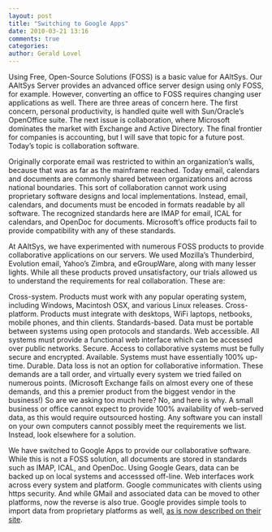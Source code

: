 ```yaml
---
layout: post
title: "Switching to Google Apps"
date: 2010-03-21 13:16
comments: true
categories: 
author: Gerald Lovel
---
```

Using Free, Open-Source Solutions (FOSS) is a basic value for AAltSys. Our AAltSys Server provides an advanced office server design using only FOSS, for example. However, converting an office to FOSS requires changing user applications as well. There are three areas of concern here. The first concern, personal productivity, is handled quite well with Sun/Oracle’s OpenOffice suite. The next issue is collaboration, where Microsoft dominates the market with Exchange and Active Directory. The final frontier for companies is accounting, but I will save that topic for a future post. Today’s topic is collaboration software.
<!--more-->

Originally corporate email was restricted to within an organization’s walls, because that was as far as the mainframe reached. Today email, calendars and documents are commonly shared between organizations and across national boundaries. This sort of collaboration cannot work using proprietary software designs and local implementations. Instead, email, calendars, and documents  must be encoded in formats readable by all software. The recognized standards here are IMAP for email, ICAL for calendars, and OpenDoc for documents. Microsoft’s office products fail to provide compatibility with any of these standards.

At AAltSys, we have experimented with numerous FOSS products to provide collaborative applications on our servers. We used Mozilla’s Thunderbird, Evolution email, Yahoo’s Zimbra, and eGroupWare, along with many lesser lights. While all these products proved unsatisfactory, our trials allowed us to understand the requirements for real collaboration. These are:

Cross-system. Products must work with any popular operating system, including Windows, Macintosh OSX, and various Linux releases.
Cross-platform. Products must integrate with desktops, WiFi laptops, netbooks, mobile phones, and thin clients.
Standards-based. Data must be portable between systems using open protocols and standards.
Web accessible. All systems must provide a functional web interface which can be accessed over public networks.
Secure. Access to collaborative systems must be fully secure and encrypted.
Available. Systems must have essentially 100% up-time.
Durable. Data loss is not an option for collaborative information.
These demands are a tall order, and virtually every system we tried failed on numerous points. (Microsoft Exchange fails on almost every one of these demands, and this a premier product from the biggest vendor in the business!) So are we asking too much here? No, and here is why. A small business or office cannot expect to provide 100% availability of web-served data, as this would require outsourced hosting. Any software you can install on your own computers cannot possibly meet the requirements we list. Instead, look elsewhere for a solution.

We have switched to Google Apps to provide our collaborative software. While this is not a FOSS solution, all documents are stored in standards such as IMAP, ICAL, and OpenDoc. Using Google Gears, data can be backed up on local systems and accesssed off-line. Web interfaces work across every system and platform. Google communicates with clients using https security. And while GMail and associated data can be moved to other platforms, now the reverse is also true. Google provides simple tools to import data from proprietary platforms as well, [as is now described on their site](http://googleenterprise.blogspot.com/2010/03/now-its-easy-switch-to-google-apps-from.html).